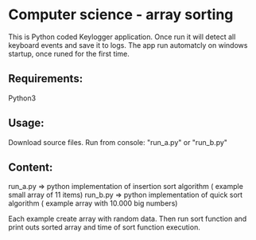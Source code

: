 # Computer science - array sorting

This is Python coded Keylogger application. Once run it will detect all keyboard events and save it to logs. The app run automatcly on windows startup, once runed for the first time.

## Requirements:
Python3

## Usage:
Download source files.
Run from console: "run_a.py" or "run_b.py"

## Content:

run_a.py => python implementation of insertion sort algorithm ( example small array of 11 items)
run_b.py => python implementation of quick sort algorithm ( example array with 10.000 big numbers)

Each example create array with random data. Then run sort function and print outs sorted array and time of sort function execution.

